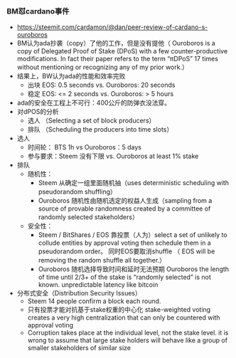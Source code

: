 
### BM怼cardano事件
- https://steemit.com/cardamon/@dan/peer-review-of-cardano-s-ouroboros
- BM认为ada抄袭（copy）了他的工作，但是没有提他（ Ouroboros is a copy of Delegated Proof of Stake (DPoS) with a few counter-productive modifications. In fact their paper refers to the term “πDPoS” 17 times without mentioning or recognizing any of my prior work.）
- 结果上，BW认为ada的性能和效率完败
   - 出块 EOS: 0.5 seconds  vs. Ouroboros: 20 seconds
   - 稳定 EOS: <= 2 seconds vs. Ouroboros: > 5 hours
- ada的安全在工程上不可行：400公斤的防弹衣没法穿。
- 对dPOS的分析
   - 选人 （Selecting a set of block producers）
   - 排队 （Scheduling the producers into time slots）
- 选人
  - 时间轮： BTS 1h vs Ouroboros：5 days
  - 参与要求：Steem 没有下限 vs. Ouroboros at least 1% stake
- 排队
  - 随机性：
     - Steem 从确定一组里面随机抽（uses deterministic scheduling with pseudorandom shuffling）
     - Ouroboros 随机性由随机选定的权益人生成（sampling from a source of provable randomness created by a committee of randomly selected stakeholders）
  - 安全性：
     - Steem / BitShares / EOS 靠投票（人为）select a set of unlikely to collude entities by approval voting then schedule them in a pseudorandom order。 同时EOS要取消shuffle （ EOS will be removing the random shuffle all together.）
     - Ouroboros 随机选择导致时间和延时无法预期 Ouroboros the length of time until 2/3+ of the stake is “randomly selected” is not known. unpredictable latency like bitcoin
- 分布式安全（Distribution Security Issues）
   - Steem 14 people confirm a block each round.
   - 只有投票才能对抗基于stake权重的中心化 stake-weighted voting creates a very high centralization that can only be countered with approval voting 
   - Corruption takes place at the individual level, not the stake level. it is wrong to assume that large stake holders will behave like a group of smaller stakeholders of similar size
